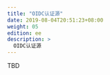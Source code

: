 ```yaml
---
title: "OIDC认证源"
date: 2019-08-04T20:51:23+08:00
weight: 05
edition: ee
description: >
  OIDC认证源
---
```


TBD

